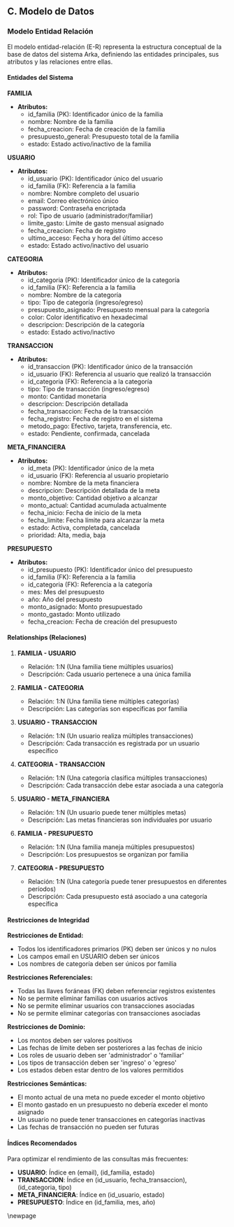 ## C. Modelo de Datos

### Modelo Entidad Relación

El modelo entidad-relación (E-R) representa la estructura conceptual de la base de datos del sistema Arka, definiendo las entidades principales, sus atributos y las relaciones entre ellas.

#### Entidades del Sistema

**FAMILIA**

- **Atributos:**
  - id_familia (PK): Identificador único de la familia
  - nombre: Nombre de la familia
  - fecha_creacion: Fecha de creación de la familia
  - presupuesto_general: Presupuesto total de la familia
  - estado: Estado activo/inactivo de la familia

**USUARIO**

- **Atributos:**
  - id_usuario (PK): Identificador único del usuario
  - id_familia (FK): Referencia a la familia
  - nombre: Nombre completo del usuario
  - email: Correo electrónico único
  - password: Contraseña encriptada
  - rol: Tipo de usuario (administrador/familiar)
  - limite_gasto: Límite de gasto mensual asignado
  - fecha_creacion: Fecha de registro
  - ultimo_acceso: Fecha y hora del último acceso
  - estado: Estado activo/inactivo del usuario

**CATEGORIA**

- **Atributos:**
  - id_categoria (PK): Identificador único de la categoría
  - id_familia (FK): Referencia a la familia
  - nombre: Nombre de la categoría
  - tipo: Tipo de categoría (ingreso/egreso)
  - presupuesto_asignado: Presupuesto mensual para la categoría
  - color: Color identificativo en hexadecimal
  - descripcion: Descripción de la categoría
  - estado: Estado activo/inactivo

**TRANSACCION**

- **Atributos:**
  - id_transaccion (PK): Identificador único de la transacción
  - id_usuario (FK): Referencia al usuario que realizó la transacción
  - id_categoria (FK): Referencia a la categoría
  - tipo: Tipo de transacción (ingreso/egreso)
  - monto: Cantidad monetaria
  - descripcion: Descripción detallada
  - fecha_transaccion: Fecha de la transacción
  - fecha_registro: Fecha de registro en el sistema
  - metodo_pago: Efectivo, tarjeta, transferencia, etc.
  - estado: Pendiente, confirmada, cancelada

**META_FINANCIERA**

- **Atributos:**
  - id_meta (PK): Identificador único de la meta
  - id_usuario (FK): Referencia al usuario propietario
  - nombre: Nombre de la meta financiera
  - descripcion: Descripción detallada de la meta
  - monto_objetivo: Cantidad objetivo a alcanzar
  - monto_actual: Cantidad acumulada actualmente
  - fecha_inicio: Fecha de inicio de la meta
  - fecha_limite: Fecha límite para alcanzar la meta
  - estado: Activa, completada, cancelada
  - prioridad: Alta, media, baja

**PRESUPUESTO**

- **Atributos:**
  - id_presupuesto (PK): Identificador único del presupuesto
  - id_familia (FK): Referencia a la familia
  - id_categoria (FK): Referencia a la categoría
  - mes: Mes del presupuesto
  - año: Año del presupuesto
  - monto_asignado: Monto presupuestado
  - monto_gastado: Monto utilizado
  - fecha_creacion: Fecha de creación del presupuesto

#### Relationships (Relaciones)

1. **FAMILIA - USUARIO**

   - Relación: 1:N (Una familia tiene múltiples usuarios)
   - Descripción: Cada usuario pertenece a una única familia

2. **FAMILIA - CATEGORIA**

   - Relación: 1:N (Una familia tiene múltiples categorías)
   - Descripción: Las categorías son específicas por familia

3. **USUARIO - TRANSACCION**

   - Relación: 1:N (Un usuario realiza múltiples transacciones)
   - Descripción: Cada transacción es registrada por un usuario específico

4. **CATEGORIA - TRANSACCION**

   - Relación: 1:N (Una categoría clasifica múltiples transacciones)
   - Descripción: Cada transacción debe estar asociada a una categoría

5. **USUARIO - META_FINANCIERA**

   - Relación: 1:N (Un usuario puede tener múltiples metas)
   - Descripción: Las metas financieras son individuales por usuario

6. **FAMILIA - PRESUPUESTO**

   - Relación: 1:N (Una familia maneja múltiples presupuestos)
   - Descripción: Los presupuestos se organizan por familia

7. **CATEGORIA - PRESUPUESTO**
   - Relación: 1:N (Una categoría puede tener presupuestos en diferentes períodos)
   - Descripción: Cada presupuesto está asociado a una categoría específica

#### Restricciones de Integridad

**Restricciones de Entidad:**

- Todos los identificadores primarios (PK) deben ser únicos y no nulos
- Los campos email en USUARIO deben ser únicos
- Los nombres de categoría deben ser únicos por familia

**Restricciones Referenciales:**

- Todas las llaves foráneas (FK) deben referenciar registros existentes
- No se permite eliminar familias con usuarios activos
- No se permite eliminar usuarios con transacciones asociadas
- No se permite eliminar categorías con transacciones asociadas

**Restricciones de Dominio:**

- Los montos deben ser valores positivos
- Las fechas de límite deben ser posteriores a las fechas de inicio
- Los roles de usuario deben ser 'administrador' o 'familiar'
- Los tipos de transacción deben ser 'ingreso' o 'egreso'
- Los estados deben estar dentro de los valores permitidos

**Restricciones Semánticas:**

- El monto actual de una meta no puede exceder el monto objetivo
- El monto gastado en un presupuesto no debería exceder el monto asignado
- Un usuario no puede tener transacciones en categorías inactivas
- Las fechas de transacción no pueden ser futuras

#### Índices Recomendados

Para optimizar el rendimiento de las consultas más frecuentes:

- **USUARIO**: Índice en (email), (id_familia, estado)
- **TRANSACCION**: Índice en (id_usuario, fecha_transaccion), (id_categoria, tipo)
- **META_FINANCIERA**: Índice en (id_usuario, estado)
- **PRESUPUESTO**: Índice en (id_familia, mes, año)

\newpage
